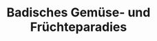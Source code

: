 ---
title: "Badisches Gemüse- und Früchteparadies"
url: /kuppenheim/badisches-gemuese-und-fruechteparadies/
shop: Gemüse & Obst
---